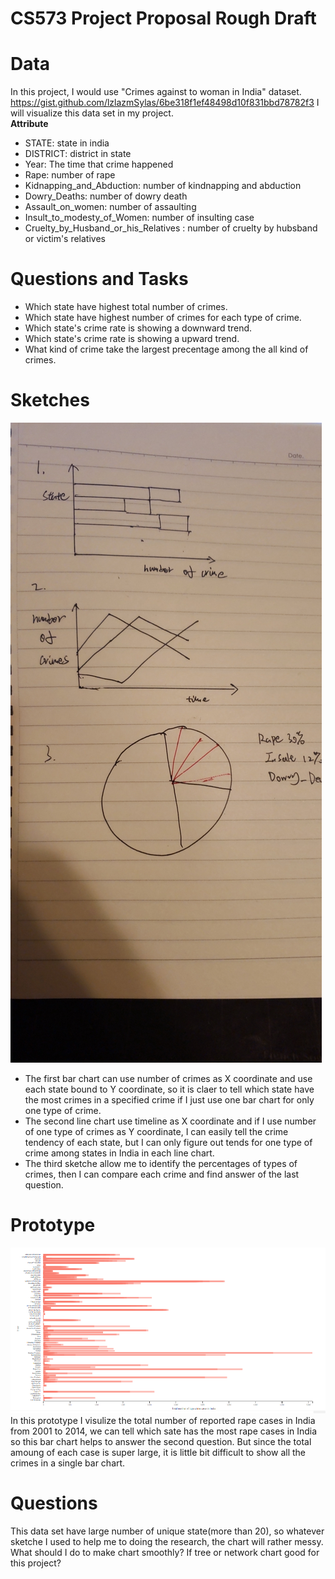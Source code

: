 # CS573 Project Proposal Rough Draft

# Data
In this project, I would use "Crimes against to woman in India" dataset. https://gist.github.com/lzlazmSylas/6be318f1ef48498d10f831bbd78782f3
I will visualize this data set in my project.  
**Attribute**  
- STATE: state in india  
- DISTRICT: district in state  
- Year: The time that crime happened  
- Rape: number of rape  
- Kidnapping_and_Abduction:  number of kindnapping and abduction
- Dowry_Deaths:  number of dowry death
- Assault_on_women:  number of assaulting
- Insult_to_modesty_of_Women:  number of insulting case
- Cruelty_by_Husband_or_his_Relatives : number of cruelty by hubsband or victim's relatives
# Questions and Tasks
- Which state have highest total number of crimes.
- Which state have highest number of crimes for each type of crime.
- Which state's crime rate is showing a downward trend.
- Which state's crime rate is showing a upward trend.
- What kind of crime take the largest precentage among the all kind of crimes.
# Sketches
![image](https://github.com/lzlazmSylas/CS573_Project_Proposal_Rough_Draft/blob/main/Sketchesjpg.jpg)  
- The first bar chart can use number of crimes as X coordinate and use each state bound to Y coordinate, so it is claer to tell which state have the most crimes in a specified crime if I just use one bar chart for only one type of crime.  
- The second line chart use timeline as X coordinate and if I use number of one type of crimes as Y coordinate, I can easily tell the crime tendency of each state, but I can only figure out tends for one type of crime among states in India in each line chart.  
- The third sketche allow me to identify the percentages of types of crimes, then I can compare each crime and find answer of the last question.
# Prototype
![image](https://github.com/lzlazmSylas/CS573_Project_Proposal_Rough_Draft/blob/main/prototype.png)  
In this prototype I visulize the total number of reported rape cases in India from 2001 to 2014, we can tell which sate has the most rape cases in India so this bar chart helps to answer the second question. But since the total amoung of each case is super large, it is little bit difficult to show all the crimes in a single bar chart. 
# Questions
This data set have large number of unique state(more than 20), so whatever sketche I used to help me to doing the research, the chart will rather messy. What should I do to make chart smoothly? If tree or network chart good for this project?
